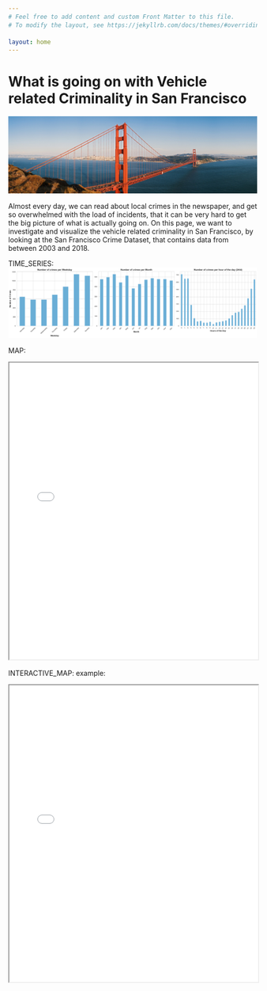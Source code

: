 ```yaml
---
# Feel free to add content and custom Front Matter to this file.
# To modify the layout, see https://jekyllrb.com/docs/themes/#overriding-theme-defaults

layout: home
---
```


<h1>What is going on with Vehicle related Criminality in San Francisco</h1>

![Golden Gate Bridge](assets/golden_gate.jpg)

Almost every day, we can read about local crimes in the newspaper, and get so overwhelmed with the load of incidents, that it can be very hard to get the big picture of what is actually going on. On this page, we want to investigate and visualize the vehicle related criminality in San Francisco, by looking at the San Francisco Crime Dataset, that contains data from between 2003 and 2018.

TIME_SERIES:
![Time Series](assets/time%20series.png)



MAP:
<iframe src="/assets/map.html" width="100%" height="600px"></iframe>


INTERACTIVE_MAP:
example:
<iframe src="/assets/datavis_output/Heatmap_with_time.html" width="100%" height="600px"></iframe>